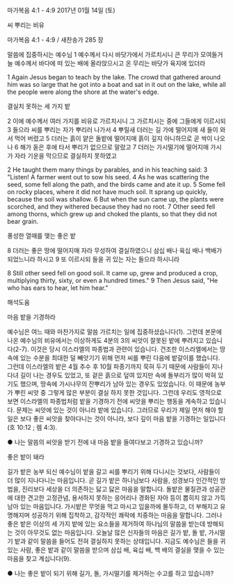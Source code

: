마가복음 4:1 - 4:9 
2017년 01월 14일 (토)

씨 뿌리는 비유



마가복음 4:1 - 4:9 / 새찬송가 285 장


말씀에 집중하시는 예수님
1 예수께서 다시 바닷가에서 가르치시니 큰 무리가 모여들거늘 예수께서 바다에 떠 있는 배에 올라앉으시고 온 무리는 바닷가 육지에 있더라

1 Again Jesus began to teach by the lake. The crowd that gathered around him was so large that he got into a boat and sat in it out on the lake, while all the people were along the shore at the water's edge.

결실치 못하는 세 가지 밭

2 이에 예수께서 여러 가지를 비유로 가르치시니 그 가르치시는 중에 그들에게 이르시되 3 들으라 씨를 뿌리는 자가 뿌리러 나가서 4 뿌릴새 더러는 길 가에 떨어지매 새 들이 와서 먹어 버렸고 5 더러는 흙이 얕은 돌밭에 떨어지매 흙이 깊지 아니하므로 곧 싹이 나오나 6 해가 돋은 후에 타서 뿌리가 없으므로 말랐고 7 더러는 가시떨기에 떨어지매 가시가 자라 기운을 막으므로 결실하지 못하였고

2 He taught them many things by parables, and in his teaching said: 3 "Listen! A farmer went out to sow his seed. 4 As he was scattering the seed, some fell along the path, and the birds came and ate it up. 5 Some fell on rocky places, where it did not have much soil. It sprang up quickly, because the soil was shallow. 6 But when the sun came up, the plants were scorched, and they withered because they had no root. 7 Other seed fell among thorns, which grew up and choked the plants, so that they did not bear grain.

풍성한 열매를 맺는 좋은 밭

8 더러는 좋은 땅에 떨어지매 자라 무성하여 결실하였으니 삼십 배나 육십 배나 백배가 되었느니라 하시고 9 또 이르시되 들을 귀 있는 자는 들으라 하시니라

8 Still other seed fell on good soil. It came up, grew and produced a crop, multiplying thirty, sixty, or even a hundred times." 9 Then Jesus said, "He who has ears to hear, let him hear."

해석도움





마음 밭을 기경하라

예수님은 여느 때와 마찬가지로 말씀 가르치는 일에 집중하셨습니다(1). 그런데 본문에 나온 예수님의 비유에서는 이상하게도 4분의 3의 씨앗이 잘못된 밭에 뿌려지고 있습니다(2-7). 이것은 당시 이스라엘의 파종법과 관련이 있습니다. 건조한 이스라엘에서는 땅속에 있는 수분을 최대한 덜 빼앗기기 위해 먼저 씨를 뿌린 다음에 밭갈이를 했습니다. 그런데 이스라엘의 밭은 4월 추수 후 10월 파종기까지 묵혀 두기 때문에 사람들이 지나다녀 길이 나는 경우도 있었고, 또 겉은 흙으로 덮여 있지만 속에 돌부리가 많이 박혀 있기도 했으며, 땅속에 가시나무의 잔뿌리가 남아 있는 경우도 있었습니다. 이 때문에 농부가 뿌린 씨앗 중 그렇게 많은 부분이 결실 하지 못한 것입니다. 그런데 우리도 영적으로 보면 이스라엘의 파종법처럼 밭을 기경하기 전에 씨앗을 뿌리는 행동을 계속하고 있습니다. 문제는 씨앗에 있는 것이 아니라 밭에 있습니다. 그러므로 우리가 제일 먼저 해야 할 일은 보다 좋은 씨앗을 찾아다니는 것이 아니라, 보다 깊이 마음 밭을 기경하는 일입니다(호 10:12 ; 렘 4:3).

● 나는 말씀의 씨앗을 받기 전에 내 마음 밭을 들여다보고 기경하고 있습니까?

좋은 밭이 돼라

길가 밭은 농부 되신 예수님이 밭을 갈고 씨를 뿌리기 위해 다니시는 것보다, 사람들이 더 많이 지나다니는 마음입니다. 곧 길가 밭은 하나님보다 사람을, 성경보다 인간적인 방법을, 진리보다 세상을 더 의존하는 닳고 닳은 마음을 말합니다. 돌밭은 물질관과 성공관에 대한 견고한 고정관념, 용서하지 못하는 응어리나 경화된 자아 등이 뽑히지 않고 가득 남아 있는 마음입니다. 가시밭은 무엇을 먹고 마시고 입을까에 몰두하고, 더 부해지고 유명해지며 성공하기 위해 집착하고, 감각적인 쾌락에 치중하는 마음을 말합니다. 그러나 좋은 밭은 이상의 세 가지 밭에 있는 요소들을 제거하여 하나님의 말씀을 받는데 방해되는 것이 아무것도 없는 마음입니다. 오늘날 많은 신자들의 마음은 길가 밭, 돌 밭, 가시떨기 밭과 같이 말씀을 들어도 전혀 결실하지 못하는 상태입니다. 지금도 예수님은 들을 귀 있는 사람, 좋은 밭과 같이 말씀을 받으며 삼십 배, 육십 배, 백 배의 결실을 맺을 수 있는 마음을 찾고 계십니다(9).

● 나는 좋은 밭이 되기 위해 길가, 돌, 가시떨기를 제거하는 수고를 하고 있습니까?